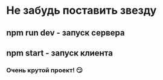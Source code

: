 # Не забудь поставить звезду

## npm run dev - запуск сервера

## npm start - запуск клиента

### Очень крутой проект! :smirk: